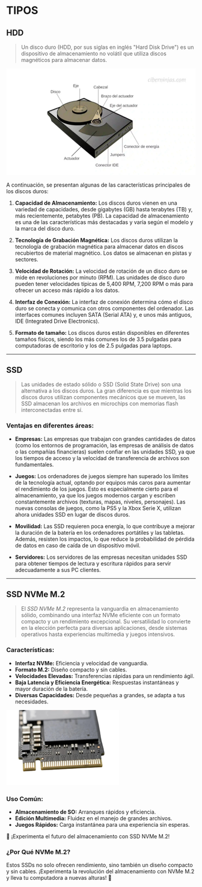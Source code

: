 # TIPOS

## HDD

> Un disco duro (HDD, por sus siglas en inglés "Hard Disk Drive") es un dispositivo de almacenamiento no volátil que utiliza discos magnéticos para almacenar datos.

![HDD](/img/hdd.jpg)

A continuación, se presentan algunas de las características principales de los discos duros:

1. **Capacidad de Almacenamiento:** Los discos duros vienen en una variedad de capacidades, desde gigabytes (GB) hasta terabytes (TB) y, más recientemente, petabytes (PB). La capacidad de almacenamiento es una de las características más destacadas y varía según el modelo y la marca del disco duro.

2. **Tecnología de Grabación Magnética:** Los discos duros utilizan la tecnología de grabación magnética para almacenar datos en discos recubiertos de material magnético. Los datos se almacenan en pistas y sectores.

3. **Velocidad de Rotación:** La velocidad de rotación de un disco duro se mide en revoluciones por minuto (RPM). Las unidades de disco duro pueden tener velocidades típicas de 5,400 RPM, 7,200 RPM o más para ofrecer un acceso más rápido a los datos.

4. **Interfaz de Conexión:** La interfaz de conexión determina cómo el disco duro se conecta y comunica con otros componentes del ordenador. Las interfaces comunes incluyen SATA (Serial ATA) y, e unos más antiguos, IDE (Integrated Drive Electronics).

5. **Formato de tamaño:** Los discos duros están disponibles en diferentes tamaños físicos, siendo los más comunes los de 3.5 pulgadas para computadoras de escritorio y los de 2.5 pulgadas para laptops.

----

## SSD

> Las unidades de estado sólido o SSD (Solid State Drive) son una alternativa a los discos duros. La gran diferencia es que mientras los discos duros utilizan componentes mecánicos que se mueven, las SSD almacenan los archivos en microchips con memorias flash interconectadas entre sí.

### Ventajas en diferentes áreas:

* **Empresas:** Las empresas que trabajan con grandes cantidades de datos (como los entornos de programación, las empresas de análisis de datos o las compañías financieras) suelen confiar en las unidades SSD, ya que los tiempos de acceso y la velocidad de transferencia de archivos son fundamentales.
  
* **Juegos:** Los ordenadores de juegos siempre han superado los límites de la tecnología actual, optando por equipos más caros para aumentar el rendimiento de los juegos. Esto es especialmente cierto para el almacenamiento, ya que los juegos modernos cargan y escriben constantemente archivos (texturas, mapas, niveles, personajes). Las nuevas consolas de juegos, como la PS5 y la Xbox Serie X, utilizan ahora unidades SSD en lugar de discos duros.
  
* **Movilidad:** Las SSD requieren poca energía, lo que contribuye a mejorar la duración de la batería en los ordenadores portátiles y las tabletas. Además, resisten los impactos, lo que reduce la probabilidad de pérdida de datos en caso de caída de un dispositivo móvil.
  
* **Servidores:** Los servidores de las empresas necesitan unidades SSD para obtener tiempos de lectura y escritura rápidos para servir adecuadamente a sus PC clientes.

----

## SSD NVMe M.2

> El *SSD NVMe M.2* representa la vanguardia en almacenamiento sólido, combinando una interfaz NVMe eficiente con un formato compacto y un rendimiento excepcional. Su versatilidad lo convierte en la elección perfecta para diversas aplicaciones, desde sistemas operativos hasta experiencias multimedia y juegos intensivos.

### Características:

* **Interfaz NVMe:** Eficiencia y velocidad de vanguardia.
* **Formato M.2:** Diseño compacto y sin cables.
* **Velocidades Elevadas:** Transferencias rápidas para un rendimiento ágil.
* **Baja Latencia y Eficiencia Energética:** Respuestas instantáneas y mayor duración de la batería.
* **Diversas Capacidades:** Desde pequeñas a grandes, se adapta a tus necesidades.
 <img src="img/m2.png" width="300"/>

### Uso Común:

* **Almacenamiento de SO:** Arranques rápidos y eficiencia.
* **Edición Multimedia:** Fluidez en el manejo de grandes archivos.
* **Juegos Rápidos:** Carga instantánea para una experiencia sin esperas.

🚀 ¡Experimenta el futuro del almacenamiento con SSD NVMe M.2!

### ¿Por Qué NVMe M.2?

Estos SSDs no solo ofrecen rendimiento, sino también un diseño compacto y sin cables. ¡Experimenta la revolución del almacenamiento con NVMe M.2 y lleva tu computadora a nuevas alturas! 🚀
